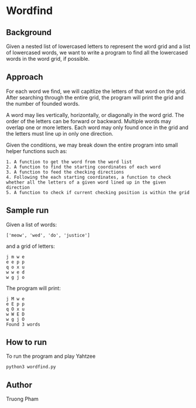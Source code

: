 # Wordfind

## Background

Given a nested list of lowercased letters to represent the word grid and a list of lowercased words, we want to write a program to find all the lowercased words in the word grid, if possible.

## Approach

For each word we find, we will capitlize the letters of that word on the grid. After searching through the entire grid, the program will print the grid and the number of founded words.

A word may lies vertically, horizontally, or diagonally in the word grid. The order of the letters can be forward or backward. Multiple words may overlap one or more letters. Each word may only found once in the grid and the letters must line up in only one direction.

Given the conditions, we may break down the entire program into small helper functions such as:

    1. A function to get the word from the word list
    2. A function to find the starting coordinates of each word
    3. A function to feed the checking directions
    4. Following the each starting coordinates, a function to check whether all the letters of a given word lined up in the given direction
    5. A function to check if current checking position is within the grid

## Sample run
Given a list of words:
```
['meow', 'wed', 'do', 'justice']
```
and a grid of letters:
```
j m w e
e e p p
q o x u
w w e d
w g j o
```
The program will print:
```
j M w e
e E p p
q O x u
w W E D
w g j O
Found 3 words
```

## How to run

To run the program and play Yahtzee
```
python3 wordfind.py
```

## Author

Truong Pham

